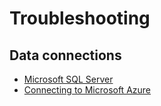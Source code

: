 # Troubleshooting

## Data connections

- [Microsoft SQL Server](../creating_metamodels/data_sources/SQL/Troubleshooting_MS_SQL.md)
- [Connecting to Microsoft Azure](https://github.com/axenox/Microsoft365Connector/blob/1.x-dev/Docs/Troubleshooting.md)